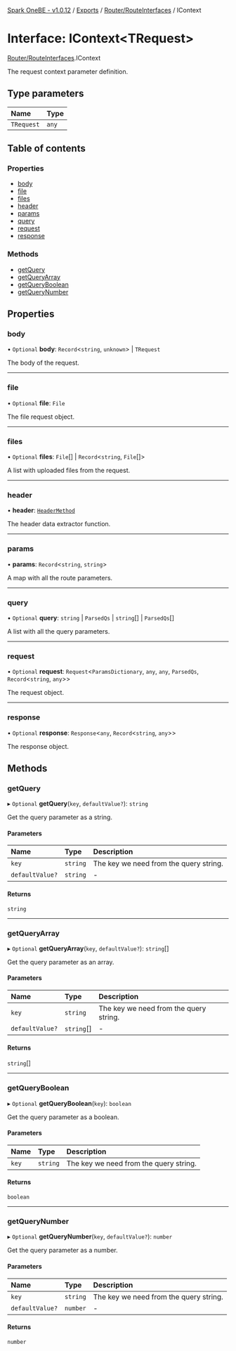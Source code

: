 [Spark OneBE - v1.0.12](../README.md) / [Exports](../modules.md) / [Router/RouteInterfaces](../modules/Router_RouteInterfaces.md) / IContext

# Interface: IContext<TRequest\>

[Router/RouteInterfaces](../modules/Router_RouteInterfaces.md).IContext

The request context parameter definition.

## Type parameters

| Name | Type |
| :------ | :------ |
| `TRequest` | `any` |

## Table of contents

### Properties

- [body](Router_RouteInterfaces.IContext.md#body)
- [file](Router_RouteInterfaces.IContext.md#file)
- [files](Router_RouteInterfaces.IContext.md#files)
- [header](Router_RouteInterfaces.IContext.md#header)
- [params](Router_RouteInterfaces.IContext.md#params)
- [query](Router_RouteInterfaces.IContext.md#query)
- [request](Router_RouteInterfaces.IContext.md#request)
- [response](Router_RouteInterfaces.IContext.md#response)

### Methods

- [getQuery](Router_RouteInterfaces.IContext.md#getquery)
- [getQueryArray](Router_RouteInterfaces.IContext.md#getqueryarray)
- [getQueryBoolean](Router_RouteInterfaces.IContext.md#getqueryboolean)
- [getQueryNumber](Router_RouteInterfaces.IContext.md#getquerynumber)

## Properties

### body

• `Optional` **body**: `Record`<`string`, `unknown`\> \| `TRequest`

The body of the request.

___

### file

• `Optional` **file**: `File`

The file request object.

___

### files

• `Optional` **files**: `File`[] \| `Record`<`string`, `File`[]\>

A list with uploaded files from the request.

___

### header

• **header**: [`HeaderMethod`](../modules/Router_RouteTypes.md#headermethod)

The header data extractor function.

___

### params

• **params**: `Record`<`string`, `string`\>

A map with all the route parameters.

___

### query

• `Optional` **query**: `string` \| `ParsedQs` \| `string`[] \| `ParsedQs`[]

A list with all the query parameters.

___

### request

• `Optional` **request**: `Request`<`ParamsDictionary`, `any`, `any`, `ParsedQs`, `Record`<`string`, `any`\>\>

The request object.

___

### response

• `Optional` **response**: `Response`<`any`, `Record`<`string`, `any`\>\>

The response object.

## Methods

### getQuery

▸ `Optional` **getQuery**(`key`, `defaultValue?`): `string`

Get the query parameter as a string.

#### Parameters

| Name | Type | Description |
| :------ | :------ | :------ |
| `key` | `string` | The key we need from the query string. |
| `defaultValue?` | `string` | - |

#### Returns

`string`

___

### getQueryArray

▸ `Optional` **getQueryArray**(`key`, `defaultValue?`): `string`[]

Get the query parameter as an array.

#### Parameters

| Name | Type | Description |
| :------ | :------ | :------ |
| `key` | `string` | The key we need from the query string. |
| `defaultValue?` | `string`[] | - |

#### Returns

`string`[]

___

### getQueryBoolean

▸ `Optional` **getQueryBoolean**(`key`): `boolean`

Get the query parameter as a boolean.

#### Parameters

| Name | Type | Description |
| :------ | :------ | :------ |
| `key` | `string` | The key we need from the query string. |

#### Returns

`boolean`

___

### getQueryNumber

▸ `Optional` **getQueryNumber**(`key`, `defaultValue?`): `number`

Get the query parameter as a number.

#### Parameters

| Name | Type | Description |
| :------ | :------ | :------ |
| `key` | `string` | The key we need from the query string. |
| `defaultValue?` | `number` | - |

#### Returns

`number`
